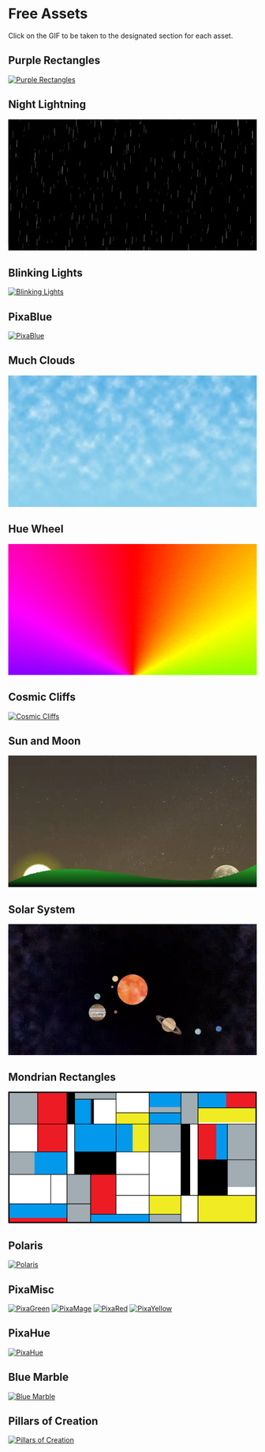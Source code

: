 # Free Assets
Click on the GIF to be taken to the designated section for each asset.
## Purple Rectangles
[![Purple Rectangles](purple_rectangles/purple%20rectangles%20-%20example.gif)](./purple_rectangles/)
## Night Lightning
[![Night Lightning](night_lightning/night%20lightning%20-%20example.webp)](./night_lightning/)
## Blinking Lights
[![Blinking Lights](blinking_lights/blinking%20lights%20-%20example.webp)](./blinking_lights/)
## PixaBlue
[![PixaBlue](pixablue/pixablue%20-%20example.gif)](./pixablue/)
## Much Clouds
[![Much Clouds](much_clouds/much%20clouds%20-%20example.webp)](./much_clouds/)
## Hue Wheel
[![Hue Wheel](hue_wheel/example.gif)](./hue_wheel/)
## Cosmic Cliffs
[![Cosmic Cliffs](cosmic_cliffs/cosmic%20cliffs%20-%20example.webp)](./cosmic_cliffs/)
## Sun and Moon
[![Sun and Moon](sun_and_moon/sun%20and%20moon%20-%20example.webp)](./sun_and_moon/)
## Solar System
[![Solar System](solar_system/solar%20system%20-%20example.webp)](./solar_system/)
## Mondrian Rectangles
[![Mondrian Rectangles](mondrian_rectangles/mondrian%20rectangles%20-%20example.gif)](./mondrian_rectangles/)
## Polaris
[![Polaris](polaris/polaris%20-%20example.gif)](./polaris/)
## PixaMisc
[![PixaGreen](pixamisc/pixagreen%20-%20example.gif)](./pixamisc/)
[![PixaMage](pixamisc/pixamage%20-%20example.gif)](./pixamisc/)
[![PixaRed](pixamisc/pixared%20-%20example.gif)](./pixamisc/)
[![PixaYellow](pixamisc/pixayellow%20-%20example.gif)](./pixamisc/)
## PixaHue
[![PixaHue](pixahue/pixahue%20-%20example.gif)](./pixahue/)
## Blue Marble
[![Blue Marble](blue_marble/blue%20marble%20-%20example.webp)](./blue_marble/)
## Pillars of Creation
[![Pillars of Creation](pillars_of_creation/pillars%20of%20creation%20-%20example.webp)](./pillars_of_creation/)